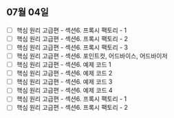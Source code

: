## 07월 04일

- [ ] 핵심 원리 고급편 - 섹션6. 프록시 팩토리 - 1
- [ ] 핵심 원리 고급편 - 섹션6. 프록시 팩토리 - 2
- [ ] 핵심 원리 고급편 - 섹션6. 프록시 팩토리 - 3
- [ ] 핵심 원리 고급편 - 섹션6. 포인트컷, 어드바이스, 어드바이저
- [ ] 핵심 원리 고급편 - 섹션6. 예제 코드 1
- [ ] 핵심 원리 고급편 - 섹션6. 예제 코드 2
- [ ] 핵심 원리 고급편 - 섹션6. 예제 코드 3
- [ ] 핵심 원리 고급편 - 섹션6. 예제 코드 4
- [ ] 핵심 원리 고급편 - 섹션6. 프록시 팩토리 - 1
- [ ] 핵심 원리 고급편 - 섹션6. 프록시 팩토리 - 2
